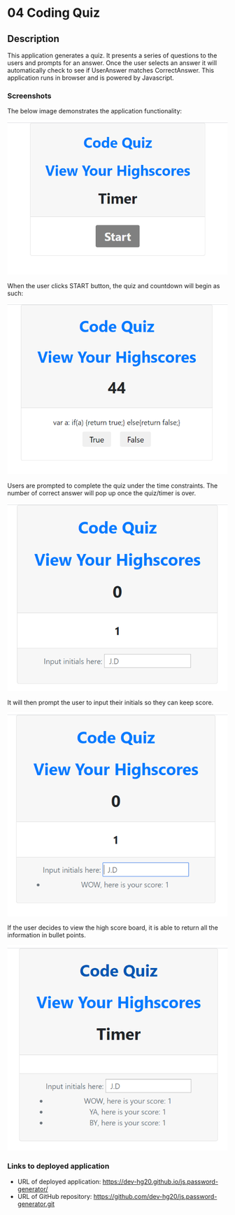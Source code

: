 # 04 Coding Quiz

## Description

This application generates a quiz. It presents a series of questions to the users and prompts for an answer. Once the user selects an answer it will automatically check to see if UserAnswer matches CorrectAnswer. This application runs in browser and is powered by Javascript.

### Screenshots

The below image demonstrates the application functionality:

![interface](/Assets/image/interface.png)

When the user clicks START button, the quiz and countdown will begin as such:

![quiz demo](/Assets/image/quiz-begins.PNG)

Users are prompted to complete the quiz under the time constraints. The number of correct answer will pop up once the quiz/timer is over.

![your score demo](/Assets/image/your-score.PNG)

It will then prompt the user to input their initials so they can keep score.

![initial and score demo](/Assets/image/storing-initial-and-score.PNG)

If the user decides to view the high score board, it is able to return all the information in bullet points.

![returning-local-storage demo](/Assets/image/returning-local-storage.PNG)

### Links to deployed application

- URL of deployed application: https://dev-hg20.github.io/js.password-generator/
- URL of GitHub repository: https://github.com/dev-hg20/js.password-generator.git
